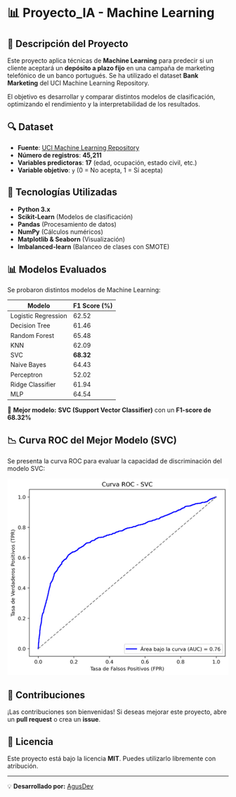 # 📊 Proyecto_IA - Machine Learning

## 📌 Descripción del Proyecto
Este proyecto aplica técnicas de **Machine Learning** para predecir si un cliente aceptará un **depósito a plazo fijo** en una campaña de marketing telefónico de un banco portugués. Se ha utilizado el dataset **Bank Marketing** del UCI Machine Learning Repository.

El objetivo es desarrollar y comparar distintos modelos de clasificación, optimizando el rendimiento y la interpretabilidad de los resultados.

## 🔍 Dataset
- **Fuente**: [UCI Machine Learning Repository](https://archive.ics.uci.edu/ml/datasets/Bank+Marketing)
- **Número de registros**: **45,211**
- **Variables predictoras**: **17** (edad, ocupación, estado civil, etc.)
- **Variable objetivo**: `y` (0 = No acepta, 1 = Sí acepta)

## 🚀 Tecnologías Utilizadas
- **Python 3.x**
- **Scikit-Learn** (Modelos de clasificación)
- **Pandas** (Procesamiento de datos)
- **NumPy** (Cálculos numéricos)
- **Matplotlib & Seaborn** (Visualización)
- **Imbalanced-learn** (Balanceo de clases con SMOTE)

## 📊 Modelos Evaluados
Se probaron distintos modelos de Machine Learning:

| Modelo               | F1 Score (%) |
|----------------------|-------------|
| Logistic Regression | 62.52        |
| Decision Tree       | 61.46        |
| Random Forest       | 65.48        |
| KNN                 | 62.09        |
| SVC                 | **68.32**    |
| Naive Bayes         | 64.43        |
| Perceptron          | 52.02        |
| Ridge Classifier    | 61.94        |
| MLP                 | 64.54        |

🔹 **Mejor modelo:** **SVC (Support Vector Classifier)** con un **F1-score de 68.32%**

## 📉 Curva ROC del Mejor Modelo (SVC)
Se presenta la curva ROC para evaluar la capacidad de discriminación del modelo SVC:

![Curva ROC - SVC](roc_svc.png)

## 🤝 Contribuciones
¡Las contribuciones son bienvenidas! Si deseas mejorar este proyecto, abre un **pull request** o crea un **issue**.

## 📄 Licencia
Este proyecto está bajo la licencia **MIT**. Puedes utilizarlo libremente con atribución.

---

💡 **Desarrollado por:** [AgusDev](https://github.com/AgustinZP)
